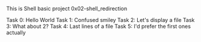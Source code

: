 This is Shell basic project 0x02-shell_redirection

Task 0: Hello World
Task 1: Confused smiley
Task 2: Let's display a file
Task 3: What about 2?
Task 4: Last lines of a file
Task 5: I'd prefer the first ones actually
